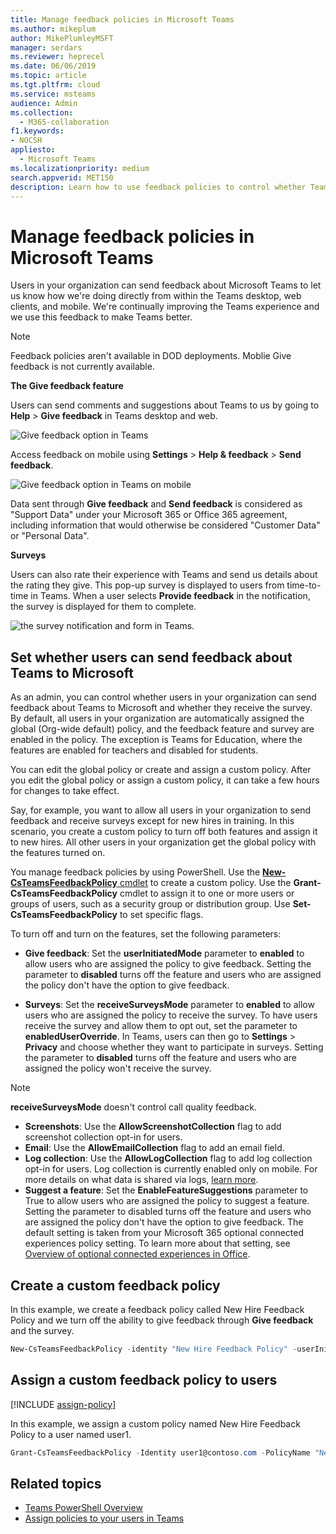 ```yaml
---
title: Manage feedback policies in Microsoft Teams
ms.author: mikeplum
author: MikePlumleyMSFT
manager: serdars
ms.reviewer: heprecel
ms.date: 06/06/2019
ms.topic: article
ms.tgt.pltfrm: cloud
ms.service: msteams
audience: Admin
ms.collection: 
  - M365-collaboration
f1.keywords:
- NOCSH
appliesto: 
  - Microsoft Teams
ms.localizationpriority: medium
search.appverid: MET150
description: Learn how to use feedback policies to control whether Teams users in your organization can submit feedback about Teams to Microsoft.
---
```


# Manage feedback policies in Microsoft Teams

Users in your organization can send feedback about Microsoft Teams to let us know how we're doing directly from within the Teams desktop, web clients, and mobile. We're continually improving the Teams experience and we use this feedback to make Teams better.

> [!NOTE]
> Feedback policies aren't available in DOD deployments.
> Moblie Give feedback is not currently available.

**The **Give feedback** feature**

Users can send comments and suggestions about Teams to us by going to **Help** > **Give feedback** in Teams desktop and web.


![Give feedback option in Teams](media/manage-feedback-policies-in-teams-give-feedback.png)

Access feedback on mobile using **Settings** > **Help & feedback** > **Send feedback**.

![Give feedback option in Teams on mobile](media/feedback3.jpg)

 Data sent through **Give feedback** and  **Send feedback** is considered as "Support Data" under your Microsoft 365 or Office 365 agreement, including information that would otherwise be considered "Customer Data" or "Personal Data".



**Surveys**

Users can also rate their experience with Teams and send us details about the rating they give. This pop-up survey is displayed to users from time-to-time in Teams. When a user selects **Provide feedback** in the notification, the survey is displayed for them to complete.

![the survey notification and form in Teams.](media/manage-feedback-policies-in-teams-survey.png)

## Set whether users can send feedback about Teams to Microsoft

As an admin, you can control whether users in your organization can send feedback about Teams to Microsoft and whether they receive the survey. By default, all users in your organization are automatically assigned the global (Org-wide default) policy, and the feedback feature and survey are enabled in the policy. The exception is Teams for Education, where the features are enabled for teachers and disabled for students.

You can edit the global policy or create and assign a custom policy. After you edit the global policy or assign a custom policy, it can take a few hours for changes to take effect.

Say, for example, you want to allow all users in your organization to send feedback and receive surveys except for new hires in training. In this scenario, you create a custom policy to turn off both features and assign it to new hires. All other users in your organization get the global policy with the features turned on.  

You manage feedback policies by using PowerShell. Use the [**New-CsTeamsFeedbackPolicy** cmdlet](/powershell/module/skype/new-csteamsfeedbackpolicy) to create a custom policy. Use the **Grant-CsTeamsFeedbackPolicy** cmdlet to assign it to one or more users or groups of users, such as a security group or distribution group. Use **Set-CsTeamsFeedbackPolicy** to set specific flags.

To turn off and turn on the features, set the following parameters:

 - **Give feedback**: Set the **userInitiatedMode** parameter to **enabled** to allow users who are assigned the policy to give feedback. Setting the parameter to **disabled** turns off the feature and users who are assigned the policy don't have the option to give feedback.

 - **Surveys**: Set the **receiveSurveysMode** parameter to **enabled** to allow users who are assigned the policy to receive the survey. To have users receive the survey and allow them to opt out, set the parameter to **enabledUserOverride**. In Teams, users can then go to **Settings** > **Privacy** and choose whether they want to participate in surveys. Setting the parameter to **disabled** turns off the feature and users who are assigned the policy won't receive the survey.

> [!NOTE]
> **receiveSurveysMode** doesn't control call quality feedback.

 - **Screenshots**: Use the **AllowScreenshotCollection** flag to add screenshot collection opt-in for users.
 - **Email**: Use the **AllowEmailCollection** flag to add an email field.
 - **Log collection**: Use the **AllowLogCollection** flag to add log collection opt-in for users. Log collection is currently enabled only on mobile. For more details on what data is shared via logs, [learn more](https://go.microsoft.com/fwlink/?linkid=2168178).
 - **Suggest a feature**: Set the **EnableFeatureSuggestions** parameter to True to allow users who are assigned the policy to suggest a feature. Setting the parameter to disabled turns off the feature and users who are assigned the policy don't have the option to give feedback. The default setting is taken from your Microsoft 365 optional connected experiences policy setting. To learn more about that setting, see [Overview of optional connected experiences in Office](/deployoffice/privacy/optional-connected-experiences).

## Create a custom feedback policy

In this example, we create a feedback policy called New Hire Feedback Policy and we turn off the ability to give feedback through **Give feedback** and the survey.

```PowerShell
New-CsTeamsFeedbackPolicy -identity "New Hire Feedback Policy" -userInitiatedMode disabled -receiveSurveysMode disabled
```

## Assign a custom feedback policy to users

[!INCLUDE [assign-policy](includes/assign-policy.md)]

In this example, we assign a custom policy named New Hire Feedback Policy to a user named user1.

```PowerShell
Grant-CsTeamsFeedbackPolicy -Identity user1@contoso.com -PolicyName "New Hire Feedback Policy"
```

## Related topics

- [Teams PowerShell Overview](teams-powershell-overview.md)
- [Assign policies to your users in Teams](policy-assignment-overview.md)
